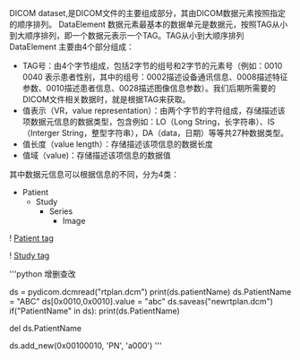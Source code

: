 DICOM dataset,是DICOM文件的主要组成部分，其由DICOM数据元素按照指定的顺序排列。 
DataElement 数据元素最基本的数据单元是数据元，按照TAG从小到大顺序排列，即一个数据元表示一个TAG。TAG从小到大顺序排列
DataElement 主要由4个部分组成：
 - TAG号：由4个字节组成，包括2字节的组号和2字节的元素号（例如：0010 0040 表示患者性别，其中的组号：0002描述设备通讯信息、0008描述特征参数、0010描述患者信息、0028描述图像信息参数）。我们后期所需要的DICOM文件相关数据时，就是根据TAG来获取。
 - 值表示（VR，value representation）：由两个字节的字符组成，存储描述该项数据元信息的数据类型，包含例如：LO（Long String，长字符串）、IS（Interger String，整型字符串），DA（data，日期）等等共27种数据类型。
 - 值长度（value length）：存储描述该项信息的数据长度
 - 值域（value)：存储描述该项信息的数据值

 其中数据元信息可以根据信息的不同，分为4类：
 - Patient
    - Study
      - Series
        - Image

! [Patient tag](https://img-blog.csdnimg.cn/20200702220449443.png?x-oss-process=image/watermark,type_ZmFuZ3poZW5naGVpdGk,shadow_10,text_aHR0cHM6Ly9ibG9nLmNzZG4ubmV0L3FxXzM4MzMwMTQ4,size_16,color_FFFFFF,t_70)

! [Study tag](https://img-blog.csdnimg.cn/20200702220506227.png?x-oss-process=image/watermark,type_ZmFuZ3poZW5naGVpdGk,shadow_10,text_aHR0cHM6Ly9ibG9nLmNzZG4ubmV0L3FxXzM4MzMwMTQ4,size_16,color_FFFFFF,t_70)


'''python
增删查改

ds = pydicom.dcmread("rtplan.dcm")
print(ds.patientName)
ds.PatientName = "ABC"
ds[0x0010,0x0010].value = "abc"
ds.saveas("newrtplan.dcm")
if("PatientName" in ds):
  print(ds.PatientName)

del ds.PatientName

ds.add_new(0x00100010, 'PN', 'a000')
'''

